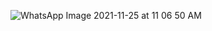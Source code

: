 ![WhatsApp Image 2021-11-25 at 11 06 50 AM](https://user-images.githubusercontent.com/94363214/143385746-8077dcbe-5b06-4a84-8103-147bf36c0b1c.jpeg)
